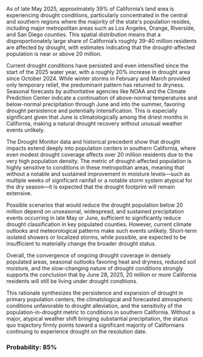 As of late May 2025, approximately 39% of California’s land area is experiencing drought conditions, particularly concentrated in the central and southern regions where the majority of the state's population resides, including major metropolitan areas such as Los Angeles, Orange, Riverside, and San Diego counties. This spatial distribution means that a disproportionately large share of California’s roughly 39-40 million residents are affected by drought, with estimates indicating that the drought-affected population is near or above 20 million. 

Current drought conditions have persisted and even intensified since the start of the 2025 water year, with a roughly 20% increase in drought area since October 2024. While winter storms in February and March provided only temporary relief, the predominant pattern has returned to dryness. Seasonal forecasts by authoritative agencies like NOAA and the Climate Prediction Center indicate a continuation of above-normal temperatures and below-normal precipitation through June and into the summer, favoring drought persistence and potentially intensification. This is especially significant given that June is climatologically among the driest months in California, making a natural drought recovery without unusual weather events unlikely.

The Drought Monitor data and historical precedent show that drought impacts extend deeply into population centers in southern California, where even modest drought coverage affects over 20 million residents due to the very high population density. The metric of drought-affected population is highly sensitive to conditions in these metropolitan areas, meaning that without a notable and sustained improvement in moisture levels—such as multiple weeks of significant rainfall or a notable storm system atypical for the dry season—it is expected that the drought footprint will remain extensive.

Possible scenarios that would reduce the drought population below 20 million depend on unseasonal, widespread, and sustained precipitation events occurring in late May or June, sufficient to significantly reduce drought classification in key populated counties. However, current climate outlooks and meteorological patterns make such events unlikely. Short-term isolated showers or localized storms, while possible, are expected to be insufficient to materially change the broader drought status.

Overall, the convergence of ongoing drought coverage in densely populated areas, seasonal outlooks favoring heat and dryness, reduced soil moisture, and the slow-changing nature of drought conditions strongly supports the conclusion that by June 28, 2025, 20 million or more California residents will still be living under drought conditions.

This rationale synthesizes the persistence and expansion of drought in primary population centers, the climatological and forecasted atmospheric conditions unfavorable to drought alleviation, and the sensitivity of the population-in-drought metric to conditions in southern California. Without a major, atypical weather shift bringing substantial precipitation, the status quo trajectory firmly points toward a significant majority of Californians continuing to experience drought on the resolution date.

### Probability: 85%